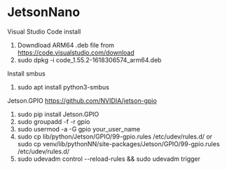 # JetsonNano

Visual Studio Code install
1. Downdload ARM64 .deb file from https://code.visualstudio.com/download
2. sudo dpkg -i code_1.55.2-1618306574_arm64.deb

Install smbus
1. sudo apt install python3-smbus

Jetson.GPIO
https://github.com/NVIDIA/jetson-gpio
1. sudo pip install Jetson.GPIO
2. sudo groupadd -f -r gpio
3. sudo usermod -a -G gpio your_user_name
4. sudo cp lib/python/Jetson/GPIO/99-gpio.rules /etc/udev/rules.d/ or sudo cp venv/lib/pythonNN/site-packages/Jetson/GPIO/99-gpio.rules /etc/udev/rules.d/
5. sudo udevadm control --reload-rules && sudo udevadm trigger
